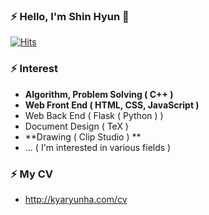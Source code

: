 ### ⚡ Hello, I'm Shin Hyun 👋

[![Hits](https://hits.seeyoufarm.com/api/count/incr/badge.svg?url=https%3A%2F%2Fgithub.com%2Fkyaryunha)](https://hits.seeyoufarm.com)



### ⚡ Interest
- **Algorithm, Problem Solving ( C++ )**
- **Web Front End ( HTML, CSS, JavaScript )**
- Web Back End ( Flask ( Python ) )
- Document Design ( TeX )
- **Drawing ( Clip Studio ) **
- ... ( I'm interested in various fields )


### ⚡ My CV 
- http://kyaryunha.com/cv
